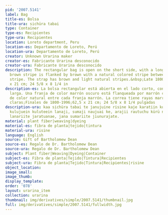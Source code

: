 ```yaml
---
pid: '2007.5141'
label: Bag
title-es: Bolsa
title-ura: sichüra tabai
type: Container
type-es: Recipientes
type-ura: Recipientes
location: Loreto department, Peru
location-es: Departamento de Loreto, Perú
location-ura: Departamento de Loreto, Perú
creator: Unknown Urarina maker
creator-es: Fabricante Urarina desconocido
creator-ura: Fabricante Urarina desconocido
description: The rectangular bag is open on the short side, with a long strap. A dark
  brown stripe is flanked by brown with a natural colored stripe between each brown
  stripe. The strap has brown and light natural stripes.&nbsp;Late 1800s-1996.&nbsp;62.5
  x 21 cm; 24 5/8 x 8 1/4 in
description-es: La bolsa rectangular está abierta en el lado corto, con una correa
  larga. Una franja de color marrón oscuro está flanqueada por marrón con una franja
  de color natural entre cada franja marrón. La correa tiene rayas marrones y naturales
  claras;Finales de 1800-1996;62,5 x 21 cm; 24 5/8 x 8 1/4 pulgadas
description-ura: kaa sichüra tabai te janujuine risine kaje karatiin kujuiteein, kurata
  kulujuein kuluteein lanaji, sumaji naujuai ke, arajii rautuchu kürü neke te nelate.
  lanariite jaratuanae, jana sumariite jiunurajate.
material: plant fiber|weaving|dyeing
material-es: fibra de planta|tejido|tintura
material-ura: risine
language: English
source: Gift of Bartholomew Dean
source-es: Regalo de Dr. Bartholomew Dean
source-ura: Regalo de Dr. Bartholomew Dean
subject: Plant fiber|Weaving|Dyeing|Container
subject-es: Fibra de planta|Tejido|Tintura|Recipientes
subject-ura: Fibra de planta|Tejido|Tintura|Recipientes|risine
object_location:
image_small:
image_thumb:
display_template:
order: '078'
layout: urarina_item
collection: urarina
thumbnail: img/derivatives/simple/2007.5141/thumbnail.jpg
full: img/derivatives/simple/2007.5141/fullwidth.jpg
---
```

